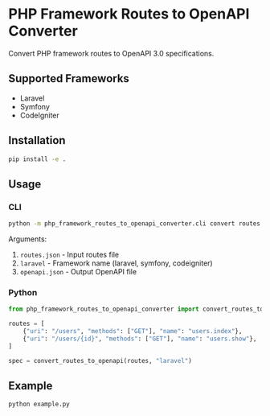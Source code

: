 # PHP Framework Routes to OpenAPI Converter

Convert PHP framework routes to OpenAPI 3.0 specifications.

## Supported Frameworks

- Laravel
- Symfony  
- CodeIgniter

## Installation

```bash
pip install -e .
```

## Usage

### CLI

```bash
python -m php_framework_routes_to_openapi_converter.cli convert routes.json laravel openapi.json
```

Arguments:
1. `routes.json` - Input routes file
2. `laravel` - Framework name (laravel, symfony, codeigniter)
3. `openapi.json` - Output OpenAPI file

### Python

```python
from php_framework_routes_to_openapi_converter import convert_routes_to_openapi

routes = [
    {"uri": "/users", "methods": ["GET"], "name": "users.index"},
    {"uri": "/users/{id}", "methods": ["GET"], "name": "users.show"},
]

spec = convert_routes_to_openapi(routes, "laravel")
```

## Example

```bash
python example.py
```
